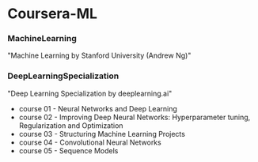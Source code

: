 # Coursera-ML

### MachineLearning
"Machine Learning by Stanford University (Andrew Ng)" 

### DeepLearningSpecialization 
"Deep Learning Specialization by deeplearning.ai"

- course 01 - Neural Networks and Deep Learning
- course 02 - Improving Deep Neural Networks: Hyperparameter tuning, Regularization and Optimization
- course 03 - Structuring Machine Learning Projects
- course 04 - Convolutional Neural Networks
- course 05 - Sequence Models
